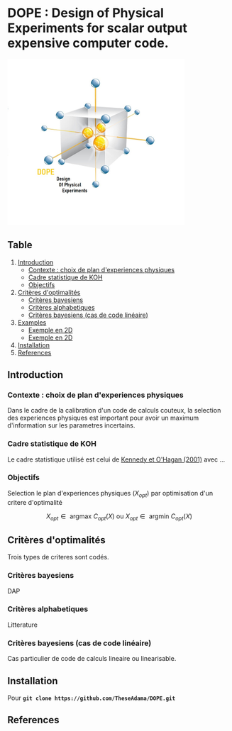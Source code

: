 # DOPE : Design of Physical Experiments for scalar output expensive computer code.

<img src="Graphiques/DOPECal.jpg" alt="Plan D-optimal 1" width="400"/>

## Table 
1. [Introduction](#Introduction)
    * [Contexte : choix de plan d'experiences physiques](#DOE)
    * [Cadre statistique de KOH](#CadreKOH)
    * [Objectifs](#Goal)
2. [Critères d'optimalités](#Copt)
    * [Critères bayesiens](#Cbayes)
    * [Critères alphabetiques](#Calpha)
    * [Critères bayesiens (cas de code linéaire)](#CbayesLin)
3. [Examples](#Examples)
    * [Exemple en 2D](#2D)
    * [Exemple en 2D](#2D)
4. [Installation](#Install)
5. [References](#References)

## Introduction <a name="Introduction"></a>

### Contexte : choix de plan d'experiences physiques <a name="DOE"></a>
Dans le cadre de la calibration d'un code de calculs couteux, la selection des experiences physiques est important pour avoir un maximum d'information
sur les parametres incertains.

### Cadre statistique de KOH <a name="CadreKOH"></a>
Le cadre statistique utilisé est celui de [Kennedy et O'Hagan (2001)](https://www.asc.ohio-state.edu/statistics/comp_exp/jour.club/kennedy01.pdf) avec ...

### Objectifs <a name="Goal"></a>
Selection le plan d'experiences physiques ($X_{opt}$) par optimisation d'un critere d'optimalité

$$X_{opt} \in \text{ argmax } C_{opt}(X) \text{ ou } X_{opt} \in \text{ argmin } C_{opt}(X)$$

## Critères d'optimalités <a name="Copt"></a>
Trois types de criteres sont codés.
### Critères bayesiens <a name="Cbayes"></a>
DAP
### Critères alphabetiques <a name="Calpha"></a>
Litterature
### Critères bayesiens (cas de code linéaire) <a name="CbayesLin"></a>
Cas particulier de code de calculs lineaire ou linearisable.

## Installation <a name="Install"></a>
Pour 
**``git clone https://github.com/TheseAdama/DOPE.git``**

## References
